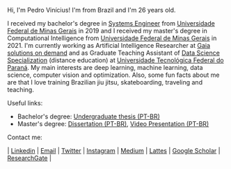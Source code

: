 Hi, I'm Pedro Vinícius! I'm from Brazil and I'm 26 years old.

I received my bachelor's degree in <a href="https://geesufmg.com/"> Systems Engineer</a> from <a href="https://ufmg.br/"> Universidade Federal de Minas Gerais</a> in 2019 and I received my master's degree in Computational Intelligence from <a href="https://ufmg.br/"> Universidade Federal de Minas Gerais</a> in 2021. I'm currently working as Artificial Intelligence Researcher at <a href="https://www.gaiasd.com/en-index.html">Gaia solutions on demand</a> and as Graduate Teaching Assistant of <a href="https://coens.dv.utfpr.edu.br/pos/ciencia-dados/">Data Science Specialization</a> (distance education) at <a href="http://www.utfpr.edu.br/campus/doisvizinhos">Universidade Tecnológica Federal do Paraná</a>. My main interests are deep learning, machine learning, data science, computer vision and optimization. Also, some fun facts about me are that I love training Brazilian jiu jitsu, skateboarding, traveling and teaching.

Useful links:

- Bachelor's degree: <a href="https://drive.google.com/file/d/1hKSkDOWhCb1QHvuw5hxjJC-jAoe2TGBW/view?usp=sharing">Undergraduate thesis (PT-BR)</a>
- Master's degree: <a href="https://www.ppgee.ufmg.br/diss_defesas_detalhes.php?aluno=1908">Dissertation (PT-BR)</a>, <a href="https://www.youtube.com/watch?v=Rf8wFbzkJQ0">Video Presentation (PT-BR)</a>

Contact me:

| <a href="https://www.linkedin.com/in/pedbrgs/">Linkedin</a> | <a href="mailto:pedbrgs@gmail.com">Email</a> | <a href="https://twitter.com/pedbrgs">Twitter</a> | <a href="https://www.instagram.com/pedbrgs">Instagram</a> | <a href="https://medium.com/@pedbrgs">Medium</a> | <a href="http://lattes.cnpq.br/2970145748697977">Lattes</a> | <a href="https://scholar.google.com/citations?user=yCwA-p0AAAAJ&hl=pt-BR">Google Scholar</a> | <a href="https://www.researchgate.net/profile/Pedro-Venancio-2">ResearchGate</a> |
